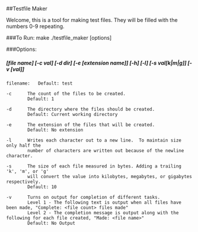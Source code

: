 ##Testfile Maker

Welcome, this is a tool for making test files.  They will be filled with the numbers 0-9 repeating.

###To Run:
	make
	./testfile_maker [options]

###Options:
#####	[file name] [-c val] [-d dir] [-e [extension name]] [-h] [-l] [-s val[k|m|g]] [-v [val]]

	filename:	Default: test

	-c		The count of the files to be created.
			Default: 1

    -d      The directory where the files should be created.
            Default: Current working directory

	-e		The extension of the files that will be created.
			Default: No extension

	-l		Writes each character out to a new line.  To maintain size only half the
			number of characters are written out because of the newline character.

	-s		The size of each file measured in bytes. Adding a trailing 'k', 'm', or 'g'
			will convert the value into kilobytes, megabytes, or gigabytes respectively.
			Default: 10

    -v      Turns on output for completion of different tasks.
            Level 1 - The following text is output when all files have been made, "Complete: <file count> files made"
            Level 2 - The completion message is output along with the following for each file created, "Made: <file name>"
            Default: No Output
